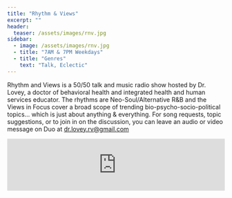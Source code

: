 ```yaml
---
title: "Rhythm & Views"
excerpt: ""
header:
  teaser: /assets/images/rnv.jpg
sidebar:
  - image: /assets/images/rnv.jpg
  - title: "7AM & 7PM Weekdays"
  - title: "Genres"
    text: "Talk, Eclectic"
---
```


Rhythm and Views is a 50/50 talk and music radio show hosted by Dr. Lovey, a doctor of behavioral health and integrated health and human services educator. The rhythms are Neo-Soul/Alternative R&B and the Views in Focus cover a broad scope of trending bio-psycho-socio-political topics... which is just about anything & everything. For song requests, topic suggestions, or to join in on the discussion, you can leave an audio or video message on Duo at [dr.lovey.rv@gmail.com](mailto:dr.lovey.rv@gmail.com)

<iframe width="100%" height="120" src="https://www.mixcloud.com/widget/iframe/?hide_cover=1&feed=%2FBoscoBonetti%2F" frameborder="0" ></iframe>